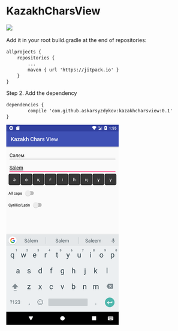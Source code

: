 # KazakhCharsView
[![](https://jitpack.io/v/askarsyzdykov/kazakhcharsview.svg)](https://jitpack.io/#askarsyzdykov/kazakhcharsview)

Add it in your root build.gradle at the end of repositories:

	allprojects {
		repositories {
			...
			maven { url 'https://jitpack.io' }
		}
	}
Step 2. Add the dependency

	dependencies {
	        compile 'com.github.askarsyzdykov:kazakhcharsview:0.1'
	}
<img src="/screenshots/Screenshot_1524750953.png" alt="Drawing" width="300px"/>



